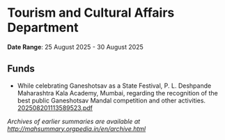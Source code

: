 # Tourism and Cultural Affairs Department

**Date Range**: 25 August 2025 - 30 August 2025


## Funds
- While celebrating Ganeshotsav as a State Festival, P. L. Deshpande Maharashtra Kala Academy, Mumbai, regarding the recognition of the best public Ganeshotsav Mandal competition and other activities.\
  [202508201113589523.pdf](https://gr.maharashtra.gov.in/Site/Upload/Government%20Resolutions/English/202508201113589523....pdf)


*Archives of earlier summaries are available at http://mahsummary.orgpedia.in/en/archive.html*